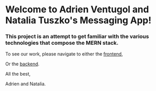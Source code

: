 # Welcome to Adrien Ventugol and Natalia Tuszko's Messaging App!

### This project is an attempt to get familiar with the various technologies that compose the MERN stack.

To see our work, please navigate to either the [frontend](.\client),

Or the [backend](.\server).

All the best,

Adrien and Natalia.